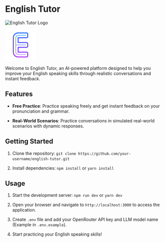 <!-- Write a readme file for this project use logo from public folder -->

# English Tutor

<img src="/ikbal-nayem/english-tutor/raw/master/public/logo.png" alt="English Tutor Logo" style="max-width: 100%; height: auto; text-align: center;">

![English Tutor Logo](public/logo.png)

Welcome to English Tutor, an AI-powered platform designed to help you improve your English speaking skills through realistic conversations and instant feedback.

## Features

- **Free Practice**: Practice speaking freely and get instant feedback on your pronunciation and grammar.

- **Real-World Scenarios**: Practice conversations in simulated real-world scenarios with dynamic responses.

## Getting Started

1. Clone the repository: `git clone https://github.com/your-username/english-tutor.git`

2. Install dependencies: `npm install` or `yarn install`

## Usage

1. Start the development server: `npm run dev` or `yarn dev`

2. Open your browser and navigate to `http://localhost:3000` to access the application.

3. Create `.env` file and add your OpenRouter API key and LLM model name (Example in `.env.example`).

4. Start practicing your English speaking skills!
